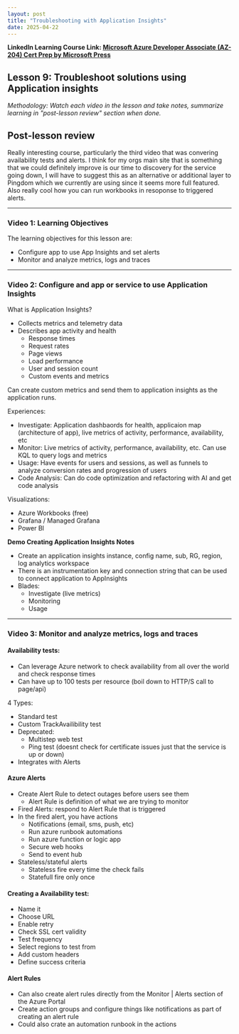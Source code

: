 ```yaml
---
layout: post
title: "Troubleshooting with Application Insights"
date: 2025-04-22
---
```


**LinkedIn Learning Course Link: [Microsoft Azure Developer Associate (AZ-204) Cert Prep by Microsoft Press](https://www.linkedin.com/learning/microsoft-azure-developer-associate-az-204-cert-prep-by-microsoft-press/)**

## Lesson 9: Troubleshoot solutions using Application insights

*Methodology: Watch each video in the lesson and take notes, summarize learning in "post-lesson review" section when done.*

## Post-lesson review
Really interesting course, particularly the third video that was convering availability tests and alerts. I think for my orgs main site that is something that we could definitely improve is our time to discovery for the service going down, I will have to suggest this as an alternative or additional layer to Pingdom which we currently are using since it seems more full featured. Also really cool how you can run workbooks in resoponse to triggered alerts.

<hr/>

### Video 1: Learning Objectives

The learning objectives for this lesson are:
- Configure app to use App Insights and set alerts
- Monitor and analyze metrics, logs and traces

<hr/>

### Video 2: Configure and app or service to use Application Insights

What is Application Insights?
- Collects metrics and telemetry data
- Describes app activity and health
    - Response times
    - Request rates
    - Page views
    - Load performance
    - User and session count
    - Custom events and metrics

Can create custom metrics and send them to application insights as the application runs.

Experiences:
- Investigate: Application dashbaords for health, applicaion map (architecture of app), live metrics of activity, performance, availability, etc
- Monitor: Live metrics of activity, performance, availability, etc. Can use KQL to query logs and metrics
- Usage: Have events for users and sessions, as well as funnels to analyze conversion rates and progression of users
- Code Analysis: Can do code optimization and refactoring with AI and get code analysis

Visualizations:
- Azure Workbooks (free)
- Grafana / Managed Grafana
- Power BI

**Demo Creating Application Insights Notes**
- Create an application insights instance, config name, sub, RG, region, log analytics workspace
- There is an instrumentation key and connection string that can be used to connect application to AppInsights
- Blades:
  - Investigate (live metrics)
  - Monitoring
  - Usage

<hr />

### Video 3: Monitor and analyze metrics, logs and traces

#### Availability tests:
- Can leverage Azure network to check availability from all over the world and check response times
- Can have up to 100 tests per resource (boil down to HTTP/S call to page/api)

4 Types:
- Standard test
- Custom TrackAvailibility test
- Deprecated:
  - Multistep web test
  - Ping test (doesnt check for certificate issues just that the service is up or down)
- Integrates with Alerts

#### Azure Alerts
- Create Alert Rule to detect outages before users see them
  - Alert Rule is definition of what we are trying to monitor
- Fired Alerts: respond to Alert Rule that is triggered
- In the fired alert, you have actions
  - Notifications (email, sms, push, etc)
  - Run azure runbook automations
  - Run azure function or logic app
  - Secure web hooks
  - Send to event hub
- Stateless/stateful alerts 
  - Stateless fire every time the check fails
  - Statefull fire only once


#### Creating a Availability test:
- Name it
- Choose URL
- Enable retry
- Check SSL cert validity
- Test frequency
- Select regions to test from
- Add custom headers
- Define success criteria

#### Alert Rules
- Can also create alert rules directly from the Monitor | Alerts section of the Azure Portal
- Create action groups and configure things like notifications as part of creating an alert rule
- Could also crate an automation runbook in the actions
